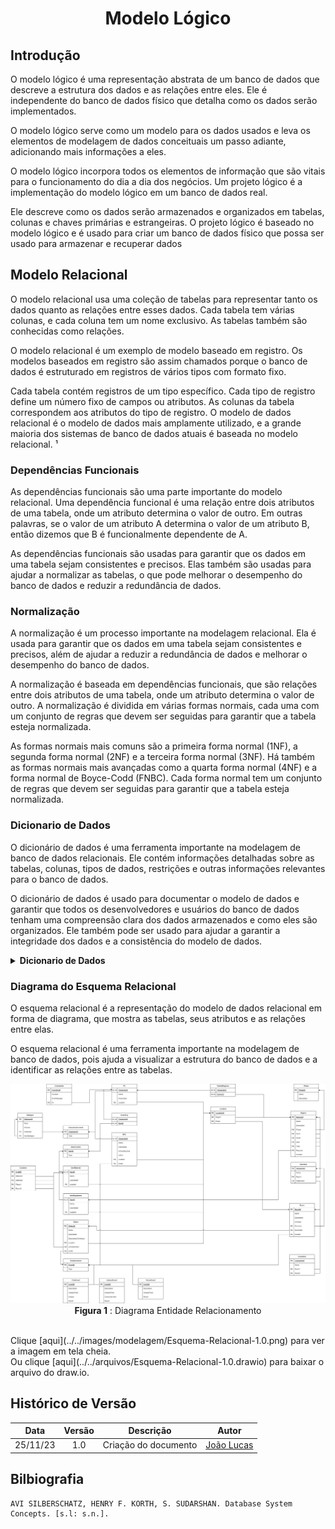 <center>

# <a>Modelo Lógico</a>
</center>

## <a>Introdução</a>
O modelo lógico é uma representação abstrata de um banco de dados que descreve a estrutura dos dados e as relações entre eles. Ele é independente do banco de dados físico que detalha como os dados serão implementados. 

O modelo lógico serve como um modelo para os dados usados e leva os elementos de modelagem de dados conceituais um passo adiante, adicionando mais informações a eles. 

O modelo lógico incorpora todos os elementos de informação que são vitais para o funcionamento do dia a dia dos negócios. Um projeto lógico é a implementação do modelo lógico em um banco de dados real. 

Ele descreve como os dados serão armazenados e organizados em tabelas, colunas e chaves primárias e estrangeiras. O projeto lógico é baseado no modelo lógico e é usado para criar um banco de dados físico que possa ser usado para armazenar e recuperar dados


## <a>Modelo Relacional</a>
O modelo relacional usa uma coleção de tabelas para representar tanto os dados quanto as relações entre esses dados. Cada tabela tem várias colunas, e cada coluna tem um nome exclusivo. As tabelas também são conhecidas como relações. 

O modelo relacional é um exemplo de modelo baseado em registro. Os modelos baseados em registro são assim chamados porque o banco de dados é estruturado em registros de vários tipos com formato fixo. 

Cada tabela contém registros de um tipo específico. Cada tipo de registro define um número fixo de campos ou atributos. As colunas da tabela correspondem aos atributos do tipo de registro. O modelo de dados relacional é o modelo de dados mais amplamente utilizado, e a grande maioria dos sistemas de banco de dados atuais é baseada no modelo relacional. ¹

### <a>Dependências Funcionais</a>
As dependências funcionais são uma parte importante do modelo relacional. Uma dependência funcional é uma relação entre dois atributos de uma tabela, onde um atributo determina o valor de outro. Em outras palavras, se o valor de um atributo A determina o valor de um atributo B, então dizemos que B é funcionalmente dependente de A.

 As dependências funcionais são usadas para garantir que os dados em uma tabela sejam consistentes e precisos. Elas também são usadas para ajudar a normalizar as tabelas, o que pode melhorar o desempenho do banco de dados e reduzir a redundância de dados.

### <a>Normalização</a>
A normalização é um processo importante na modelagem relacional. Ela é usada para garantir que os dados em uma tabela sejam consistentes e precisos, além de ajudar a reduzir a redundância de dados e melhorar o desempenho do banco de dados. 

A normalização é baseada em dependências funcionais, que são relações entre dois atributos de uma tabela, onde um atributo determina o valor de outro. A normalização é dividida em várias formas normais, cada uma com um conjunto de regras que devem ser seguidas para garantir que a tabela esteja normalizada. 

As formas normais mais comuns são a primeira forma normal (1NF), a segunda forma normal (2NF) e a terceira forma normal (3NF). Há também as formas normais mais avançadas como a quarta forma normal (4NF) e a forma normal de Boyce-Codd (FNBC). Cada forma normal tem um conjunto de regras que devem ser seguidas para garantir que a tabela esteja normalizada. 

### <a>Dicionario de Dados</a>
O dicionário de dados é uma ferramenta importante na modelagem de banco de dados relacionais. Ele contém informações detalhadas sobre as tabelas, colunas, tipos de dados, restrições e outras informações relevantes para o banco de dados. 

O dicionário de dados é usado para documentar o modelo de dados e garantir que todos os desenvolvedores e usuários do banco de dados tenham uma compreensão clara dos dados armazenados e como eles são organizados. Ele também pode ser usado para ajudar a garantir a integridade dos dados e a consistência do modelo de dados.

<details>
<summary><strong>Dicionario de Dados</strong></summary>
<center>

<table>

<tr >
    <th style="text-align:center; border: 1px solid #a3a3a3;">Tabela</th>
    <td style="text-align:center; border: 1px solid #a3a3a3;" colspan="4">Characters</td>
</tr>
<tr>
    <th style="text-align:center; border: 1px solid #a3a3a3;">Descrição</th>
    <td style="text-align:center; border: 1px solid #a3a3a3;" colspan="4">texto</td>
</tr>
<tr>
    <th style="text-align:center; border: 1px solid #a3a3a3;">Observações</th>
    <td style="text-align:center; border: 1px solid #a3a3a3;" colspan="4">texto</td>
</tr>
<tr>
    <th style="text-align:center; border: 1px solid #a3a3a3;" colspan="5">Campos</th>
</tr>
<tr>
    <th style="text-align:center; border: 1px solid #a3a3a3;">Nome</th>
    <th style="text-align:center; border: 1px solid #a3a3a3;">Descrição</th>
    <th style="text-align:center; border: 1px solid #a3a3a3;">Tipo de Dado</th>
    <th style="text-align:center; border: 1px solid #a3a3a3;">Tamanho</th>
    <th style="text-align:center; border: 1px solid #a3a3a3;">Restrições de Dominio</th>
</tr>

</table>



</center>
</details>


### <a>Diagrama do Esquema Relacional</a>
O esquema relacional é a representação do modelo de dados relacional em forma de diagrama, que mostra as tabelas, seus atributos e as relações entre elas. 

O esquema relacional é uma ferramenta importante na modelagem de banco de dados, pois ajuda a visualizar a estrutura do banco de dados e a identificar as relações entre as tabelas.
<br>
<center>

![Diagrama Entidade Relacionamento](../../images/modelagem/Esquema-Relacional-1.0.png)<br>
**Figura 1** : Diagrama Entidade Relacionamento
</center>
<br>
Clique [aqui](../../images/modelagem/Esquema-Relacional-1.0.png) para ver a imagem em tela cheia.<br>
Ou clique [aqui](../../arquivos/Esquema-Relacional-1.0.drawio) para baixar o arquivo do draw.io.



## <a>Histórico de Versão</a>

<center>

|   Data   | Versão |      Descrição       |                   Autor                    |
| :------: | :----: | :------------------: | :----------------------------------------: |
| 25/11/23 |  1.0   | Criação do documento | [João Lucas](https://github.com/HacKairos) |

</center>

## <a>Bilbiografia</a>
    AVI SILBERSCHATZ, HENRY F. KORTH, S. SUDARSHAN. Database System Concepts. [s.l: s.n.].